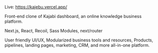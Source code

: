 Live: https://kajebu.vercel.app/

Front-end clone of Kajabi dashboard, an online knowledge business platform.

Next.js,
React,
Recoil,
Sass Modules,
next/router

User friendly UI/UX,
Modularized business tools and resources,
Products, pipelines, landing pages, marketing, CRM, and more all-in-one platform.
